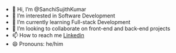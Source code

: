 - 👋 Hi, I’m @SanchiSujithKumar
- 👀 I’m interested in Software Development
- 🌱 I’m currently learning Full-stack Development
- 💞️ I’m looking to collaborate on front-end and back-end projects
- 📫 How to reach me [Linkedin](https://www.linkedin.com/in/sujith-kumar-sanchi-144429243/)
- 😄 Pronouns: he/him

<!---
SanchiSujithKumar/SanchiSujithKumar is a ✨ special ✨ repository because its `README.md` (this file) appears on your GitHub profile.
You can click the Preview link to take a look at your changes.
--->
